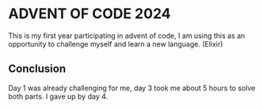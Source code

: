 # ADVENT OF CODE 2024

This is my first year participating in advent of code, I am using this as an opportunity to challenge myself and learn a new language. (Elixir)

## Conclusion

Day 1 was already challenging for me, day 3 took me about 5 hours to solve both parts. I gave up by day 4.